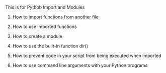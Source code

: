 This is for Pythob Import and Modules

1. How to import functions from another file

2. How to use imported functions

3. How to create a module

4. How to use the built-in function dir()

5. How to prevent code in your script from being executed when imported

6. How to use command line arguments with your Python programs
